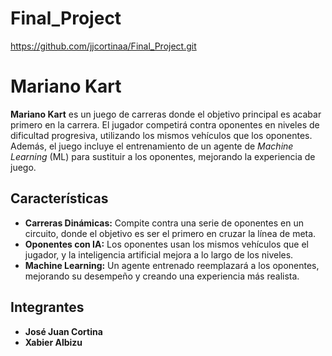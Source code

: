 # Final_Project

https://github.com/jjcortinaa/Final_Project.git

# Mariano Kart

**Mariano Kart** es un juego de carreras donde el objetivo principal es acabar primero en la carrera. El jugador competirá contra oponentes en niveles de dificultad progresiva, utilizando los mismos vehículos que los oponentes. Además, el juego incluye el entrenamiento de un agente de *Machine Learning* (ML) para sustituir a los oponentes, mejorando la experiencia de juego.

## Características

- **Carreras Dinámicas:** Compite contra una serie de oponentes en un circuito, donde el objetivo es ser el primero en cruzar la línea de meta.
- **Oponentes con IA:** Los oponentes usan los mismos vehículos que el jugador, y la inteligencia artificial mejora a lo largo de los niveles.
- **Machine Learning:** Un agente entrenado reemplazará a los oponentes, mejorando su desempeño y creando una experiencia más realista.

## Integrantes

- **José Juan Cortina**
- **Xabier Albizu**

